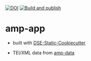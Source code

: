 [![DOI](https://zenodo.org/badge/DOI/10.5281/zenodo.10376801.svg)](https://doi.org/10.5281/zenodo.10376801)
[![Build and publish](https://github.com/Auden-Musulin-Papers/amp-app/actions/workflows/build.yml/badge.svg)](https://github.com/Auden-Musulin-Papers/amp-app/actions/workflows/build.yml)

# amp-app

- built with [DSE-Static-Cookiecutter](https://github.com/acdh-ch/dse-static-cookiecutter)

- TEI/XML data from [amp-data](https://github.com/Auden-Musulin-Papers/amp-data)
